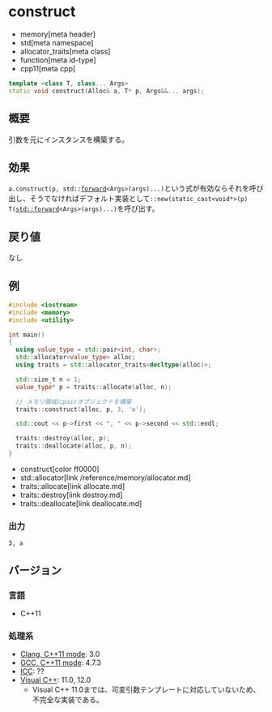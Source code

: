 # construct
* memory[meta header]
* std[meta namespace]
* allocator_traits[meta class]
* function[meta id-type]
* cpp11[meta cpp]

```cpp
template <class T, class... Args>
static void construct(Alloc& a, T* p, Args&&... args);
```

## 概要
引数を元にインスタンスを構築する。


## 効果
`a.construct(p, std::`[`forward`](/reference/utility/forward.md)`<Args>(args)...)`という式が有効ならそれを呼び出し、そうでなければデフォルト実装として`::new(static_cast<void*>(p) T(`[`std::forward`](/reference/utility/forward.md)`<Args>(args)...)`を呼び出す。


## 戻り値
なし


## 例
```cpp example
#include <iostream>
#include <memory>
#include <utility>

int main()
{
  using value_type = std::pair<int, char>;
  std::allocator<value_type> alloc;
  using traits = std::allocator_traits<decltype(alloc)>;

  std::size_t n = 1;
  value_type* p = traits::allocate(alloc, n);

  // メモリ領域にpairオブジェクトを構築
  traits::construct(alloc, p, 3, 'a');

  std::cout << p->first << ", " << p->second << std::endl;

  traits::destroy(alloc, p);
  traits::deallocate(alloc, p, n);
}
```
* construct[color ff0000]
* std::allocator[link /reference/memory/allocator.md]
* traits::allocate[link allocate.md]
* traits::destroy[link destroy.md]
* traits::deallocate[link deallocate.md]

### 出力
```
3, a
```


## バージョン
### 言語
- C++11

### 処理系
- [Clang, C++11 mode](/implementation.md#clang): 3.0
- [GCC, C++11 mode](/implementation.md#gcc): 4.7.3
- [ICC](/implementation.md#icc): ??
- [Visual C++](/implementation.md#visual_cpp): 11.0, 12.0
	- Visual C++ 11.0までは、可変引数テンプレートに対応していないため、不完全な実装である。
